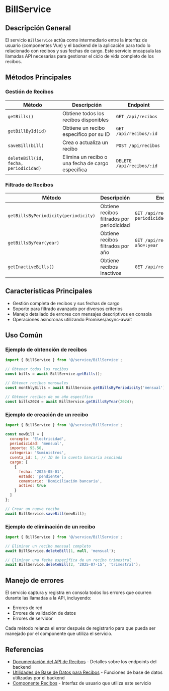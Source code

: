 # BillService

## Descripción General

El servicio `BillService` actúa como intermediario entre la interfaz de usuario (componentes Vue) y el backend de la aplicación para todo lo relacionado con recibos y sus fechas de cargo. Este servicio encapsula las llamadas API necesarias para gestionar el ciclo de vida completo de los recibos.

## Métodos Principales

### Gestión de Recibos

| Método | Descripción | Endpoint |
|--------|-------------|----------|
| `getBills()` | Obtiene todos los recibos disponibles | `GET /api/recibos` |
| `getBillById(id)` | Obtiene un recibo específico por su ID | `GET /api/recibos/:id` |
| `saveBill(bill)` | Crea o actualiza un recibo | `POST /api/recibos` |
| `deleteBill(id, fecha, periodicidad)` | Elimina un recibo o una fecha de cargo específica | `DELETE /api/recibos/:id` |

### Filtrado de Recibos

| Método | Descripción | Endpoint |
|--------|-------------|----------|
| `getBillsByPeriodicity(periodicity)` | Obtiene recibos filtrados por periodicidad | `GET /api/recibos?periodicidad=:periodicity` |
| `getBillsByYear(year)` | Obtiene recibos filtrados por año | `GET /api/recibos?año=:year` |
| `getInactiveBills()` | Obtiene recibos inactivos | `GET /api/recibos?activo=0` |

## Características Principales

- Gestión completa de recibos y sus fechas de cargo
- Soporte para filtrado avanzado por diversos criterios
- Manejo detallado de errores con mensajes descriptivos en consola
- Operaciones asíncronas utilizando Promises/async-await

## Uso Común

### Ejemplo de obtención de recibos

```javascript
import { BillService } from '@/service/BillService';

// Obtener todos los recibos
const bills = await BillService.getBills();

// Obtener recibos mensuales
const monthlyBills = await BillService.getBillsByPeriodicity('mensual');

// Obtener recibos de un año específico
const bills2024 = await BillService.getBillsByYear(2024);
```

### Ejemplo de creación de un recibo

```javascript
import { BillService } from '@/service/BillService';

const newBill = {
  concepto: 'Electricidad',
  periodicidad: 'mensual',
  importe: 95.50,
  categoria: 'Suministros',
  cuenta_id: 1, // ID de la cuenta bancaria asociada
  cargo: [
    {
      fecha: '2025-05-01',
      estado: 'pendiente',
      comentario: 'Domiciliación bancaria',
      activo: true
    }
  ]
};

// Crear un nuevo recibo
await BillService.saveBill(newBill);
```

### Ejemplo de eliminación de un recibo

```javascript
import { BillService } from '@/service/BillService';

// Eliminar un recibo mensual completo
await BillService.deleteBill(1, null, 'mensual');

// Eliminar una fecha específica de un recibo trimestral
await BillService.deleteBill(2, '2025-07-15', 'trimestral');
```

## Manejo de errores

El servicio captura y registra en consola todos los errores que ocurren durante las llamadas a la API, incluyendo:
- Errores de red
- Errores de validación de datos
- Errores de servidor

Cada método relanza el error después de registrarlo para que pueda ser manejado por el componente que utiliza el servicio.

## Referencias

- [Documentación del API de Recibos](../routes/recibos.md) - Detalles sobre los endpoints del backend
- [Utilidades de Base de Datos para Recibos](../db/db_utilsBill.md) - Funciones de base de datos utilizadas por el backend
- [Componente Recibos](../components/Recibos.md) - Interfaz de usuario que utiliza este servicio